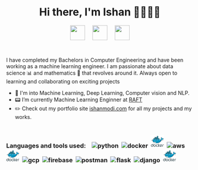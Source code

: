 <h1 align="center">Hi there, I'm Ishan 👋👨🏻‍💻</h1>
<p align="center">
    <a href="mailto:ishan.modi24@gmail.com" target="blank"><img align="center" src="https://www.pngrepo.com/png/223047/180/gmail.png" alt="" height="40" width="40" /></a>&nbsp;&nbsp;&nbsp;&nbsp;
    <a href="https://www.linkedin.com/in/ishan-modi-5765521a1/" target="blank"><img align="center" src="https://www.pngrepo.com/png/81143/180/linkedin.png" alt="" height="40" width="40" /></a>&nbsp;&nbsp;&nbsp;&nbsp;
    <a href="https://twitter.com/ishan_modi24" target="blank"><img align="center" src="https://seeklogo.com/images/T/twitter-2012-positive-logo-916EDF1309-seeklogo.com.png" alt="" height="40" width="40" /></a>
</p><br>

I have completed my Bachelors in Computer Engineering and have been working as a machine learning engineer. I am passionate about data science 📊 and mathematics 🧮 that revolves around it. Always open to learning and collaborating on exciting projects

- 🔭 I'm into Machine Learning, Deep Learning, Computer vision and NLP.
- 📟 I’m currently Machine Learning Enginner at [RAFT](https://raft.ai/)
- ✏️ Check out my portfolio site [ishanmodi.com](https://ishanmodi.tech) for all my projects and my works.<br><br>

<h3>Languages and tools used: &nbsp;&nbsp;
<img src="https://cdn.worldvectorlogo.com/logos/python-5.svg" alt="python" width="35" height="35"/>&nbsp;
<img src="https://opendatascience.com/wp-content/uploads/2019/01/PyTorch-632x300.png" alt="docker" width="60" height="35"/>&nbsp;
<img src="https://raw.githubusercontent.com/devicons/devicon/master/icons/docker/docker-original-wordmark.svg" alt="docker" width="35" height="35"/>&nbsp;
<img src="https://cdn.worldvectorlogo.com/logos/aws-2.svg" alt="aws" width="35" height="35"/>&nbsp;
<img src="https://raw.githubusercontent.com/devicons/devicon/master/icons/docker/docker-original-wordmark.svg" alt="docker" width="35" height="35"/>&nbsp;
<img src="https://cdn.worldvectorlogo.com/logos/google-cloud-1.svg" alt="gcp" width="35" height="35"/>&nbsp;
<img src="https://cdn.worldvectorlogo.com/logos/firebase-1.svg" alt="firebase" width="35" height="35"/>&nbsp;
<img src="https://cdn.worldvectorlogo.com/logos/postman.svg" alt="postman" width="35" height="35"/>&nbsp;
<img src="https://cdn.worldvectorlogo.com/logos/flask.svg" alt="flask" width="35" height="35"/>&nbsp;
<img src="https://cdn.worldvectorlogo.com/logos/django.svg" alt="django" width="35" height="35"/>&nbsp;
<img src="https://raw.githubusercontent.com/devicons/devicon/master/icons/docker/docker-original-wordmark.svg" alt="docker" width="35" height="35"/>&nbsp;
</h3>
